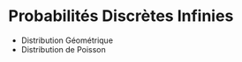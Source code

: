 <!SLIDE center subsection>
# Probabilités Discrètes Infinies


- Distribution Géométrique
- Distribution de Poisson